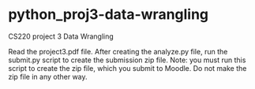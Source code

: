 # python_proj3-data-wrangling
CS220 project 3 Data Wrangling

Read the project3.pdf file. After creating the analyze.py file, run the submit.py script to create the submission zip file. Note: you must run this script to create the zip file, which you submit to Moodle. Do not make the zip file in any other way.
